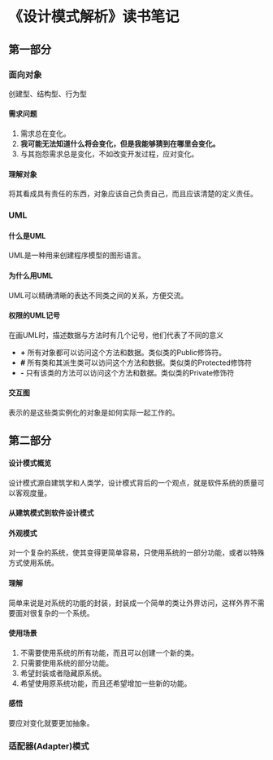 # 《设计模式解析》读书笔记
## 第一部分
### 面向对象
创建型、结构型、行为型
#### 需求问题
1. 需求总在变化。
2. **我可能无法知道什么将会变化，但是我能够猜到在哪里会变化。**
3. 与其抱怨需求总是变化，不如改变开发过程，应对变化。
#### 理解对象
将其看成具有责任的东西，对象应该自己负责自己，而且应该清楚的定义责任。

### UML
#### 什么是UML
UML是一种用来创建程序模型的图形语言。

#### 为什么用UML
UML可以精确清晰的表达不同类之间的关系，方便交流。

#### 权限的UML记号
在画UML时，描述数据与方法时有几个记号，他们代表了不同的意义
* **+** 所有对象都可以访问这个方法和数据。类似类的Public修饰符。
* **#** 所有类和其派生类可以访问这个方法和数据。类似类的Protected修饰符
* **-** 只有该类的方法可以访问这个方法和数据。类似类的Private修饰符

#### 交互图
表示的是这些类实例化的对象是如何实际一起工作的。


## 第二部分
#### 设计模式概览
设计模式源自建筑学和人类学，设计模式背后的一个观点，就是软件系统的质量可以客观度量。
#### 从建筑模式到软件设计模式

#### 外观模式
对一个复杂的系统，使其变得更简单容易，只使用系统的一部分功能，或者以特殊方式使用系统。

#### 理解
简单来说是对系统的功能的封装，封装成一个简单的类让外界访问，这样外界不需要面对很复杂的一个系统。

#### 使用场景
1. 不需要使用系统的所有功能，而且可以创建一个新的类。
2. 只需要使用系统的部分功能。
3. 希望封装或者隐藏原系统。
4. 希望使用原系统功能，而且还希望增加一些新的功能。

#### 感悟
要应对变化就要更加抽象。


### 适配器(Adapter)模式




